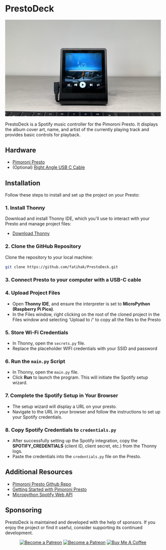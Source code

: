 # PrestoDeck

<img src="./docs/presto.jpg" />

PrestoDeck is a Spotify music controller for the Pimoroni Presto. It displays the album cover art, name, and artist of the currently playing track and provides basic controls for playback.

## Hardware

- [Pimoroni Presto](https://collabs.shop/xbvgb2)
- (Optional) [Right Angle USB C Cable](https://amzn.to/4jUYJ9F) 

## Installation 

Follow these steps to install and set up the project on your Presto:

### 1. Install Thonny
Download and install Thonny IDE, which you'll use to interact with your Presto and manage project files:
- [Download Thonny](https://thonny.org/)

### 2. Clone the GitHub Repository
Clone the repository to your local machine:
```bash
git clone https://github.com/fatihak/PrestoDeck.git
```

### 3. Connect Presto to your computer with a USB-C cable

### 4. Upload Project Files
- Open **Thonny IDE**, and ensure the interpreter is set to **MicroPython (Raspberry Pi Pico)**.
- In the Files window, right clicking on the root of the cloned project in the Files window and selecting 'Upload to /' to copy all the files to the Presto

### 5. Store Wi-Fi Credentials
- In Thonny, open the `secrets.py` file.
- Replace the placeholder WIFI credentials with your SSID and password

### 6. Run the `main.py` Script
- In Thonny, open the `main.py` file.
- Click **Run** to launch the program. This will initiate the Spotify setup wizard.

### 7. Complete the Spotify Setup in Your Browser
- The setup wizard will display a URL on your presto.
- Navigate to the URL in your browser and follow the instructions to set up your Spotify credentials.

### 8. Copy Spotify Credentials to `credentials.py`
- After successfully setting up the Spotify integration, copy the **SPOTIFY_CREDENTIALS** (client ID, client secret, etc.) from the Thonny logs.
- Paste the credentials into the `credentials.py` file on the Presto.

## Additional Resources
- [Pimoroni Presto Github Repo](https://github.com/pimoroni/presto)
- [Getting Started with Pimoroni Presto](https://learn.pimoroni.com/article/getting-started-with-presto)
- [Micropython Spotify Web API](https://github.com/tltx/micropython-spotify-web-api)

## Sponsoring

PrestoDeck is maintained and developed with the help of sponsors. If you enjoy the project or find it useful, consider supporting its continued development.

<p align="center">
<a href="https://github.com/sponsors/fatihak" target="_blank"><img src="https://user-images.githubusercontent.com/345274/133218454-014a4101-b36a-48c6-a1f6-342881974938.png" alt="Become a Patreon" height="35" width="auto"></a>
<a href="https://www.patreon.com/akzdev" target="_blank"><img src="https://c5.patreon.com/external/logo/become_a_patron_button.png" alt="Become a Patreon" height="35" width="auto"></a>
<a href="https://www.buymeacoffee.com/akzdev" target="_blank"><img src="https://cdn.buymeacoffee.com/buttons/default-orange.png" alt="Buy Me A Coffee" height="35" width="auto"></a>
</p>
